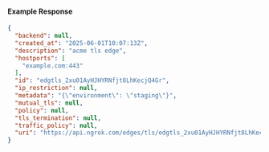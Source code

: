 <!-- Code generated for API Clients. DO NOT EDIT. -->

#### Example Response

```json
{
  "backend": null,
  "created_at": "2025-06-01T10:07:13Z",
  "description": "acme tls edge",
  "hostports": [
    "example.com:443"
  ],
  "id": "edgtls_2xu01AyHJHYRNfjt8LhKecjQ4Gr",
  "ip_restriction": null,
  "metadata": "{\"environment\": \"staging\"}",
  "mutual_tls": null,
  "policy": null,
  "tls_termination": null,
  "traffic_policy": null,
  "uri": "https://api.ngrok.com/edges/tls/edgtls_2xu01AyHJHYRNfjt8LhKecjQ4Gr"
}
```
